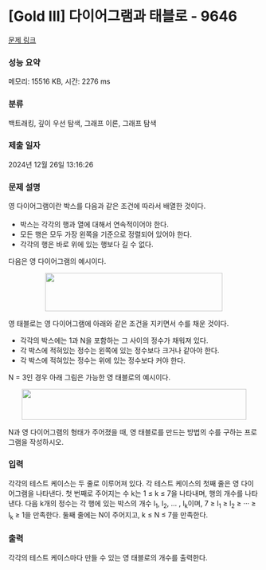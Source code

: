 # [Gold III] 다이어그램과 태블로 - 9646 

[문제 링크](https://www.acmicpc.net/problem/9646) 

### 성능 요약

메모리: 15516 KB, 시간: 2276 ms

### 분류

백트래킹, 깊이 우선 탐색, 그래프 이론, 그래프 탐색

### 제출 일자

2024년 12월 26일 13:16:26

### 문제 설명

<p><span style="line-height:1.6em">영 다이어그램이란 박스를 다음과 같은 조건에 따라서 배열한 것이다.</span></p>

<ul>
	<li>박스는 각각의 행과 열에 대해서 연속적이어야 한다.</li>
	<li>모든 행은 모두 가장 왼쪽을 기준으로 정렬되어 있어야 한다.</li>
	<li>각각의 행은 바로 위에 있는 행보다 길 수 없다.</li>
</ul>

<p>다음은 영 다이어그램의 예시이다.</p>

<p style="text-align:center"><img alt="" src="https://www.acmicpc.net/upload/images2/dnt1.png" style="height:77px; line-height:20.8px; opacity:0.9; text-align:center; width:356px"></p>

<p>영 태블로는 영 다이어그램에 아래와 같은 조건을 지키면서 수를 채운 것이다.</p>

<ul>
	<li>각각의 박스에는 1과 N을 포함하는 그 사이의 정수가 채워져 있다.</li>
	<li>각 박스에 적혀있는 정수는 왼쪽에 있는 정수보다 크거나 같아야 한다.</li>
	<li>각 박스에 적혀있는 정수는 위에 있는 정수보다 커야 한다.</li>
</ul>

<p>N = 3인 경우 아래 그림은 가능한 영 태블로의 예시이다.</p>

<p style="text-align:center"><img alt="" src="https://www.acmicpc.net/upload/images2/dnt2.png" style="height:62px; line-height:20.8px; opacity:0.9; text-align:center; width:451px"></p>

<p>N과 영 다이어그램의 형태가 주어졌을 때, 영 태블로를 만드는 방법의 수를 구하는 프로그램을 작성하시오.</p>

### 입력 

 <p>각각의 테스트 케이스는 두 줄로 이루어져 있다. 각 테스트 케이스의 첫째 줄은 영 다이어그램을 나타낸다. 첫 번째로 주어지는 수 k는 1 ≤ k ≤ 7을 나타내며, 행의 개수를 나타낸다. 다음 k개의 정수는 각 행에 있는 박스의 개수 l<sub>1</sub>, l<sub>2</sub>, ... , l<sub>k</sub>이며, 7 ≥ l<sub>1</sub> ≥ l<sub>2</sub> ≥ ··· ≥ l<sub>k</sub> ≥ 1을 만족한다. 둘째 줄에는 N이 주어지고, k ≤ N ≤ 7을 만족한다.</p>

### 출력 

 <p>각각의 테스트 케이스마다 만들 수 있는 영 태블로의 개수를 출력한다.</p>

